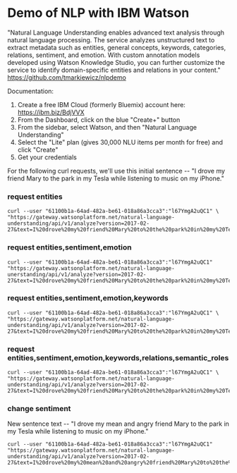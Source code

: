 # Demo of NLP with IBM Watson

"Natural Language Understanding enables advanced text analysis through natural language processing. The service analyzes unstructured text to extract metadata such as entities, general concepts, keywords, categories, relations, sentiment, and emotion. With custom annotation models developed using Watson Knowledge Studio, you can further customize the service to identify domain-specific entities and relations in your content."
https://github.com/tmarkiewicz/nlpdemo

Documentation: 

1. Create a free IBM Cloud (formerly Bluemix) account here: https://ibm.biz/BdjVVX
2. From the Dashboard, click on the blue "Create+" button
3. From the sidebar, select Watson, and then "Natural Language Understanding"
4. Select the "Lite" plan (gives 30,000 NLU items per month for free) and click "Create"
5. Get your credentials


For the following curl requests, we'll use this initial sentence -- "I drove my friend Mary to the park in my Tesla while listening to music on my iPhone."

### request entities
```shell
curl --user "61100b1a-64ad-482a-be61-018a86a3cca3":"l67YmgA2uQC1" \
"https://gateway.watsonplatform.net/natural-language-understanding/api/v1/analyze?version=2017-02-27&text=I%20drove%20my%20friend%20Mary%20to%20the%20park%20in%20my%20Tesla%20while%20listening%20to%20music%20on%20my%20iPhone.&features=entities"
```

### request entities,sentiment,emotion
```
curl --user "61100b1a-64ad-482a-be61-018a86a3cca3":"l67YmgA2uQC1" "https://gateway.watsonplatform.net/natural-language-unerstanding/api/v1/analyze?version=2017-02-27&text=I%20drove%20my%20friend%20Mary%20to%20the%20park%20in%20my%20Tesla%20while%20listening%20to%20music%20on%20my%20iPhone.&features=entities,sentiment,emotion"
```

### request entities,sentiment,emotion,keywords
```
curl --user "61100b1a-64ad-482a-be61-018a86a3cca3":"l67YmgA2uQC1" \
"https://gateway.watsonplatform.net/natural-language-understanding/api/v1/analyze?version=2017-02-27&text=I%20drove%20my%20friend%20Mary%20to%20the%20park%20in%20my%20Tesla%20while%20listening%20to%20music%20on%20my%20iPhone.&features=entities,sentiment,emotion,keywords"
```

### request entities,sentiment,emotion,keywords,relations,semantic_roles
```
curl --user "61100b1a-64ad-482a-be61-018a86a3cca3":"l67YmgA2uQC1" \
"https://gateway.watsonplatform.net/natural-language-understanding/api/v1/analyze?version=2017-02-27&text=I%20drove%20my%20friend%20Mary%20to%20the%20park%20in%20my%20Tesla%20while%20listening%20to%20music%20on%20my%20iPhone.&features=entities,sentiment,emotion,keywords,relations,semantic_roles"
```

### change sentiment
New sentence text -- "I drove my mean and angry friend Mary to the park in my Tesla while listening to music on my iPhone."
```
curl --user "61100b1a-64ad-482a-be61-018a86a3cca3":"l67YmgA2uQC1" "https://gateway.watsonplatform.net/natural-language-understanding/api/v1/analyze?version=2017-02-27&text=I%20drove%20my%20mean%20and%20angry%20friend%20Mary%20to%20the%20park%20in%20my%20Tesla%20while%20listening%20to%20music%20on%20my%20iPhone.&features=entities,sentiment,emotion"
```

